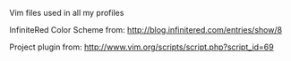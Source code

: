 Vim files used in all my profiles

InfiniteRed Color Scheme from: http://blog.infinitered.com/entries/show/8

Project plugin from: http://www.vim.org/scripts/script.php?script_id=69
